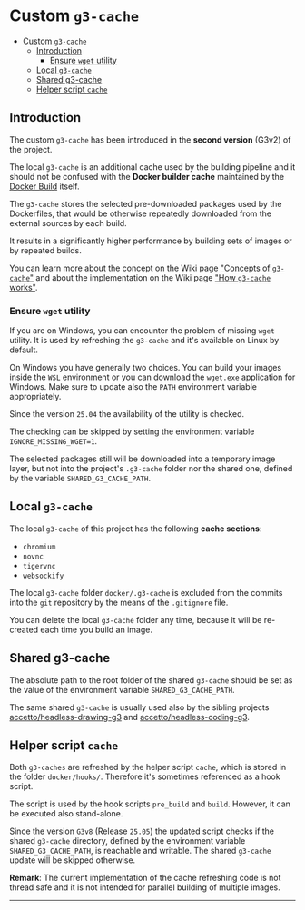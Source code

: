 # Custom `g3-cache`

- [Custom `g3-cache`](#custom-g3-cache)
  - [Introduction](#introduction)
    - [Ensure `wget` utility](#ensure-wget-utility)
  - [Local `g3-cache`](#local-g3-cache)
  - [Shared g3-cache](#shared-g3-cache)
  - [Helper script `cache`](#helper-script-cache)

## Introduction

The custom `g3-cache` has been introduced in the **second version** (G3v2) of the project.

The local `g3-cache` is an additional cache used by the building pipeline and it should not be confused with the **Docker builder cache** maintained by the [Docker Build][docker-doc-docker-build] itself.

The `g3-cache` stores the selected pre-downloaded packages used by the Dockerfiles, that would be otherwise repeatedly downloaded from the external sources by each build.

It results in a significantly higher performance by building sets of images or by repeated builds.

You can learn more about the concept on the Wiki page ["Concepts of `g3-cache`"][this-wiki-concepts-of-g3-cache] and about the implementation on the Wiki page ["How `g3-cache` works"][this-wiki-how-g3-cache-works].

### Ensure `wget` utility

If you are on Windows, you can encounter the problem of missing `wget` utility.
It is used by refreshing the `g3-cache` and it's available on Linux by default.

On Windows you have generally two choices.
You can build your images inside the `WSL` environment or you can download the `wget.exe` application for Windows.
Make sure to update also the `PATH` environment variable appropriately.

Since the version `25.04` the availability of the utility is checked.

The checking can be skipped by setting the environment variable `IGNORE_MISSING_WGET=1`.

The selected packages still will be downloaded into a temporary image layer, but not into the project's
`.g3-cache` folder nor the shared one, defined by the variable `SHARED_G3_CACHE_PATH`.

## Local `g3-cache`

The local `g3-cache` of this project has the following **cache sections**:

- `chromium`
- `novnc`
- `tigervnc`
- `websockify`

The local `g3-cache` folder `docker/.g3-cache` is excluded from the commits into the `git` repository by the means of the `.gitignore` file.

You can delete the local `g3-cache` folder any time, because it will be re-created each time you build an image.

## Shared g3-cache

The absolute path to the root folder of the shared `g3-cache` should be set as the value of the environment variable `SHARED_G3_CACHE_PATH`.

The same shared `g3-cache` is usually used also by the sibling projects [accetto/headless-drawing-g3][accetto-github-headless-drawing-g3] and [accetto/headless-coding-g3][accetto-github-headless-coding-g3].

## Helper script `cache`

Both `g3-caches` are refreshed by the helper script `cache`, which is stored in the folder `docker/hooks/`.
Therefore it's sometimes referenced as a hook script.

The script is used by the hook scripts `pre_build` and `build`.
However, it can be executed also stand-alone.

Since the version `G3v8` (Release `25.05`) the updated script checks if the shared `g3-cache` directory, defined by the environment variable `SHARED_G3_CACHE_PATH`, is reachable and writable.
The shared `g3-cache` update will be skipped otherwise.

**Remark**: The current implementation of the cache refreshing code is not thread safe and it is not intended for parallel building of multiple images.

***

[this-wiki-concepts-of-g3-cache]: https://github.com/accetto/ubuntu-vnc-xfce-g3/wiki/Concepts-of-g3-cache
[this-wiki-how-g3-cache-works]: https://github.com/accetto/ubuntu-vnc-xfce-g3/wiki/How-g3-cache-works

[accetto-github-headless-coding-g3]:https://github.com/accetto/headless-coding-g3
[accetto-github-headless-drawing-g3]: https://github.com/accetto/headless-drawing-g3

[docker-doc-docker-build]: https://docs.docker.com/develop/develop-images/build_enhancements/
